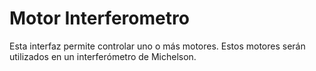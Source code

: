 # Motor Interferometro

Esta interfaz permite controlar uno o más motores. Estos motores serán utilizados en un interferómetro de Michelson. 
